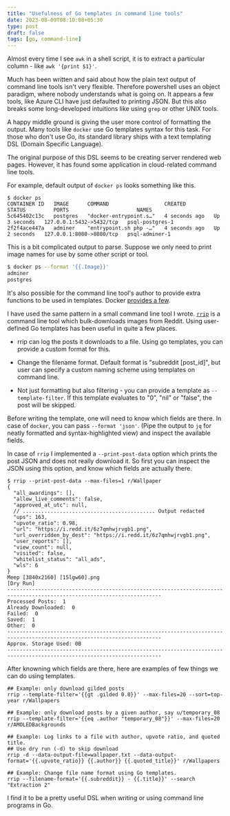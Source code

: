 ```yaml
---
title: "Usefulness of Go templates in command line tools"
date: 2023-08-09T08:10:08+05:30
type: post
draft: false
tags: [go, command-line]
---
```


Almost every time I see `awk` in a shell script, it is to extract a particular column - like `awk '{print $1}'`.

Much has been written and said about how the plain text output of command line tools isn't very flexible. Therefore powershell uses an object paradigm, where nobody understands what is going on. It appears a few tools, like Azure CLI have just defaulted to printing JSON. But this also breaks some long-developed intuitions like using `grep` or other UNIX tools.

A happy middle ground is giving the user more control of formatting the output. Many tools like `docker` use Go templates syntax for this task. For those who don't use Go, its standard library ships with a text templating DSL (Domain Specific Language).

The original purpose of this DSL seems to be creating server rendered web pages. However, it has found some application in cloud-related command line tools.

For example, default output of `docker ps` looks something like this.

```
$ docker ps
CONTAINER ID   IMAGE      COMMAND                  CREATED         STATUS         PORTS                      NAMES
5c645402c13c   postgres   "docker-entrypoint.s…"   4 seconds ago   Up 3 seconds   127.0.0.1:5432->5432/tcp   psql-postgres-1
2f2f4ace447a   adminer    "entrypoint.sh php -…"   4 seconds ago   Up 2 seconds   127.0.0.1:8080->8080/tcp   psql-adminer-1
```

This is a bit complicated output to parse. Suppose we only need to print image names for use by some other script or tool.

```bash
$ docker ps --format '{{.Image}}'
adminer
postgres
```

It's also possible for the command line tool's author to provide extra functions to be used in templates. Docker [provides a few](https://docs.docker.com/config/formatting/).

I have used the same pattern in a small command line tool I wrote. [`rrip`](https://github.com/mahesh-hegde/rrip) is a command line tool which bulk-downloads images from Reddit. Using user-defined Go templates has been useful in quite a few places.

* rrip can log the posts it downloads to a file. Using go templates, you can provide a custom format for this.

* Change the filename format. Default format is "subreddit [post_id]", but user can specify a custom naming scheme using templates on command line.

* Not just formatting but also filtering - you can provide a template as `--template-filter`. If this template evaluates to "0", "nil" or "false", the post will be skipped.

Before writing the template, one will need to know which fields are there. In case of `docker`, you can pass `--format 'json'`. (Pipe the output to `jq` for neatly formatted and syntax-highlighted view) and inspect the available fields.

In case of `rrip` I implemented a `--print-post-data` option which prints the post JSON and does not really download it. So first you can inspect the JSON using this option, and know which fields are actually there.

```
$ rrip --print-post-data --max-files=1 r/Wallpaper
{
  "all_awardings": [],
  "allow_live_comments": false,
  "approved_at_utc": null,
  // ........................................... Output redacted
  "ups": 163,
  "upvote_ratio": 0.98,
  "url": "https://i.redd.it/6z7qmhwjrvgb1.png",
  "url_overridden_by_dest": "https://i.redd.it/6z7qmhwjrvgb1.png",
  "user_reports": [],
  "view_count": null,
  "visited": false,
  "whitelist_status": "all_ads",
  "wls": 6
}
Meep [3840x2160] [15lgw60].png                                                                      [Dry Run]
------------------------------------------------------------------------------------------------------------------------
Processed Posts:  1
Already Downloaded:  0
Failed:  0
Saved:  1
Other:  0
------------------------------------------------------------------------------------------------------------------------
Approx. Storage Used: 0B
------------------------------------------------------------------------------------------------------------------------
```

After knowning which fields are there, here are examples of few things we can do using templates.

```
## Example: only download gilded posts
rrip --template-filter='{{gt .gilded 0.0}}' --max-files=20 --sort=top-year r/Wallpapers

## Example: only download posts by a given author, say u/temporary_08
rrip --template-filter='{{eq .author "temporary_08"}}' --max-files=20  r/AMOLEDBackgrounds

## Example: Log links to a file with author, upvote ratio, and quoted title.
## Use dry run (-d) to skip download
rrip -d --data-output-file=wallpaper.txt --data-output-format='{{.upvote_ratio}} {{.author}} {{.quoted_title}}' r/Wallpapers

## Example: Change file name format using Go templates.
rrip --filename-format='{{.subreddit}} - {{.title}}' --search "Extraction 2"
```

I find it to be a pretty useful DSL when writing or using command line programs in Go.